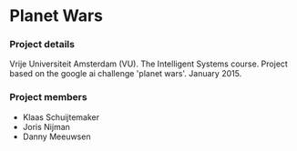 Planet Wars
===========

### Project details ###

Vrije Universiteit Amsterdam (VU).
The Intelligent Systems course.
Project based on the google ai challenge 'planet wars'.
January 2015.

### Project members ###

* Klaas Schuijtemaker
* Joris Nijman
* Danny Meeuwsen